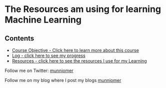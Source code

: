 # The Resources am using for learning Machine Learning

## Contents

* [Course Objective - Click here to learn more about this course](course-objective.md)
* [Log - click here to see my progress](log.md)
* [Resources - click here to see the resources I use for my Learning](resources.md)


Follow me on Twitter: [munniomer](https://twitter.com/munniomer)

Follow me on my blog where I post my blogs [munniomer](https://munniomer.wordpress.com/)


